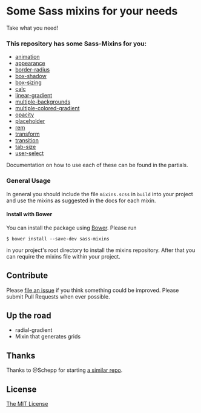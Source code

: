 # Some Sass mixins for your needs

Take what you need!

### This repository has some Sass-Mixins for you:

* [animation](partials/_animation.scss)
* [appearance](partials/_appearance.scss)
* [border-radius](partials/_border-radius.scss)
* [box-shadow](partials/_box-shadow.scss)
* [box-sizing](partials/_box-sizing.scss)
* [calc](partials/_calc.scss)
* [linear-gradient](partials/_linear-gradient.scss)
* [multiple-backgrounds](partials/_multiple-backgrounds.scss)
* [multiple-colored-gradient](partials/_multiple-colored-gradient.scss)
* [opacity](partials/_opacity.scss)
* [placeholder](partials/_placeholder.scss)
* [rem](partials/_rem.scss)
* [transform](partials/_transform.scss)
* [transition](partials/_transition.scss)
* [tab-size](partials/_tab-size.scss)
* [user-select](partials/_user-select.scss)

Documentation on how to use each of these can be found in the partials.

### General Usage

In general you should include the file `mixins.scss` in `build` into your
project and use the mixins as suggested in the docs for each mixin.

#### Install with Bower

You can install the package using [Bower](http://bower.io/). Please run

	$ bower install --save-dev sass-mixins

in your project's root directory to install the mixins repository. After that
you can require the mixins file within your project.

## Contribute

Please [file an issue](https://github.com/drublic/Sass-Mixins/issues) if you
think something could be improved. Please submit Pull Requests when ever
possible.

## Up the road

* radial-gradient
* Mixin that generates grids

## Thanks

Thanks to @Schepp for starting [a similar repo](https://github.com/Schepp/SASS-Mixins).

## License

[The MIT License](LICENSE.md)
